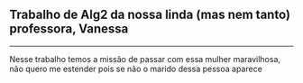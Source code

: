 <h2>Trabalho de Alg2 da nossa linda (mas nem tanto) professora, Vanessa</h2>
<hr>
<p>Nesse trabalho temos a missão de passar com essa mulher maravilhosa, não quero me estender pois se não o marido dessa pessoa aparece</p>
